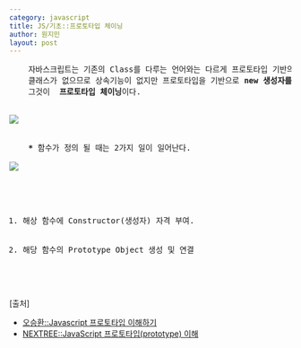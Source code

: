 ```yaml
---
category: javascript
title: JS/기초::프로토타입 체이닝
author: 원지민
layout: post
---
```


<pre>
    자바스크립트는 기존의 Class를 다루는 언어와는 다르게 프로토타입 기반의 언어이다.
    클래스가 없으므로 상속기능이 없지만 프로토타입을 기반으로 <strong class="bg_faf4c0">new 생성자를 이용해 상속을 흉내내는 방법</strong>이 있다.
    그것이  <strong class="bg_faf4c0">프로토타입 체이닝</strong>이다.

    <div class="image"><img src="https://t1.daumcdn.net/cfile/tistory/99431F4F5AC6D4A718"></div> 

    <b>*</b> 함수가 정의 될 때는 2가지 일이 일어난다.
    <div class="image"><img src="https://t1.daumcdn.net/cfile/tistory/99A2913D5AC7275710"></div> 
    <ol>
        <li>해상 함수에 Constructor(생성자) 자격 부여.</li>
        <li>해당 함수의 Prototype Object 생성 및 연결</li>
    </ol>
</pre>
<div class="provenance">
    [출처]
    <ul>
        <li><a href="https://medium.com/@bluesh55/javascript-prototype-%EC%9D%B4%ED%95%B4%ED%95%98%EA%B8%B0-f8e67c286b67" target="_blank">오승환::Javascript 프로토타입 이해하기</a></li>
        <li><a href="http://www.nextree.co.kr/p7323/" target="_blank">NEXTREE::JavaScript 프로토타입(prototype) 이해</a></li>
    </ul>
</div>

<!-- 발견한 사실<br>
_includes는 include해서 쓰는 파일<br>
_layouts은 layout을 이루는 skeleton 파일<br>
blog는 글목록 default는 모르겠네, home은 메인<br> 
page는 단일 페이지, post..도 page랑 비슷한데 잘모르겠다.<br>
<br>
_posts에 쓴 md는 _site로 build된다.<br>
2018-01-12는 년, 월, 일 순으로 dir생성되고<br>
-elements 부분은 제목이 된다.<br>
필요한건 title, author, layout<br>
<br>
_sass, assets은 그다지 중요하지 않다.<br>
<br>
_sections 폴더에 있는 글은 home에 노출된다.<br>
또한 파일 내 설정인 order로 정렬할 수 있다.<br>
파일명은 패럴랙스 시 앵커태그로 동작한다.<br> -->